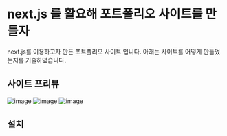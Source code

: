 # next.js 를 활요해 포트폴리오 사이트를 만들자
next.js를 이용하고자 만든 포트폴리오 사이트 입니다. 아래는 사이트를 어떻게 만들었는지를 기술하였습니다.

## 사이트 프리뷰
![image](https://github.com/spearboy/next/assets/95023009/6185ee02-f90d-472c-8cb5-14cf1c4f9800)
![image](https://github.com/spearboy/next/assets/95023009/450e20a6-77ca-454d-998f-5a033f0f79c3)
![image](https://github.com/spearboy/next/assets/95023009/7aeef60e-082b-4d46-8935-30c807b20fe3)

## 설치
